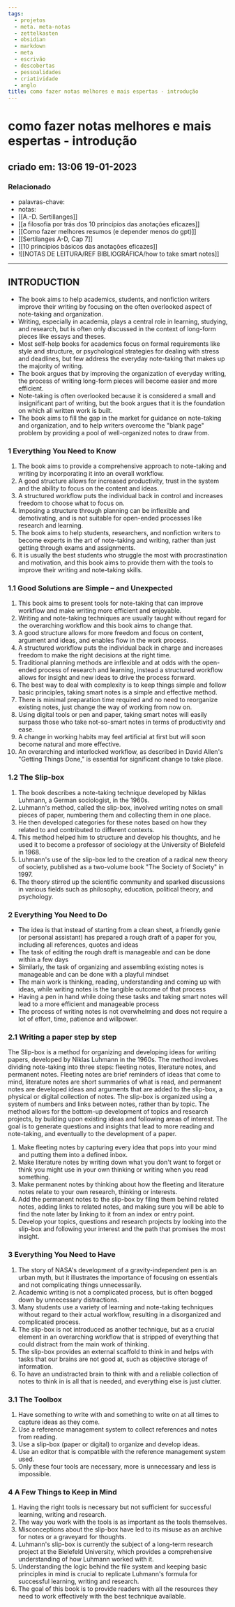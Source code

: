 ```yaml
---
tags:
  - projetos
  - meta. meta-notas
  - zettelkasten
  - obsidian
  - markdown
  - meta
  - escrivão
  - descobertas
  - pessoalidades
  - criatividade
  - anglo
title: como fazer notas melhores e mais espertas - introdução
---
```

# como fazer notas melhores e mais espertas - introdução
## criado em: 13:06 19-01-2023

### Relacionado
- palavras-chave: 
- notas: 
- [[A.-D. Sertillanges]]
- [[a filosofia por trás dos 10 princípios das anotações eficazes]]
- [[Como fazer melhores resumos (e depender menos do gpt)]]
- [[Sertilanges A-D, Cap 7]]
- [[10 princípios básicos das anotações eficazes]]
- ![[NOTAS DE LEITURA/REF BIBLIOGRÁFICA/how to take smart notes]]
---
## **INTRODUCTION**

-   The book aims to help academics, students, and nonfiction writers improve their writing by focusing on the often overlooked aspect of note-taking and organization.
-   Writing, especially in academia, plays a central role in learning, studying, and research, but is often only discussed in the context of long-form pieces like essays and theses.
-   Most self-help books for academics focus on formal requirements like style and structure, or psychological strategies for dealing with stress and deadlines, but few address the everyday note-taking that makes up the majority of writing.
-   The book argues that by improving the organization of everyday writing, the process of writing long-form pieces will become easier and more efficient.
-   Note-taking is often overlooked because it is considered a small and insignificant part of writing, but the book argues that it is the foundation on which all written work is built.
-   The book aims to fill the gap in the market for guidance on note-taking and organization, and to help writers overcome the "blank page" problem by providing a pool of well-organized notes to draw from.


### **1 Everything You Need to Know**

  1.  The book aims to provide a comprehensive approach to note-taking and writing by incorporating it into an overall workflow.
2.  A good structure allows for increased productivity, trust in the system and the ability to focus on the content and ideas.
3.  A structured workflow puts the individual back in control and increases freedom to choose what to focus on.
4.  Imposing a structure through planning can be inflexible and demotivating, and is not suitable for open-ended processes like research and learning.
5.  The book aims to help students, researchers, and nonfiction writers to become experts in the art of note-taking and writing, rather than just getting through exams and assignments.
6.  It is usually the best students who struggle the most with procrastination and motivation, and this book aims to provide them with the tools to improve their writing and note-taking skills.


### **1.1 Good Solutions are Simple – and Unexpected**

1.  This book aims to present tools for note-taking that can improve workflow and make writing more efficient and enjoyable.
2.  Writing and note-taking techniques are usually taught without regard for the overarching workflow and this book aims to change that.
3.  A good structure allows for more freedom and focus on content, argument and ideas, and enables flow in the work process.
4.  A structured workflow puts the individual back in charge and increases freedom to make the right decisions at the right time.
5.  Traditional planning methods are inflexible and at odds with the open-ended process of research and learning, instead a structured workflow allows for insight and new ideas to drive the process forward.
6.  The best way to deal with complexity is to keep things simple and follow basic principles, taking smart notes is a simple and effective method.
7.  There is minimal preparation time required and no need to reorganize existing notes, just change the way of working from now on.
8.  Using digital tools or pen and paper, taking smart notes will easily surpass those who take not-so-smart notes in terms of productivity and ease.
9.  A change in working habits may feel artificial at first but will soon become natural and more effective.
10.  An overarching and interlocked workflow, as described in David Allen's "Getting Things Done," is essential for significant change to take place.

### **1.2 The Slip-box**
1.  The book describes a note-taking technique developed by Niklas Luhmann, a German sociologist, in the 1960s.
2.  Luhmann's method, called the slip-box, involved writing notes on small pieces of paper, numbering them and collecting them in one place.
3.  He then developed categories for these notes based on how they related to and contributed to different contexts.
4.  This method helped him to structure and develop his thoughts, and he used it to become a professor of sociology at the University of Bielefeld in 1968.
5.  Luhmann's use of the slip-box led to the creation of a radical new theory of society, published as a two-volume book "The Society of Society" in 1997.
6.  The theory stirred up the scientific community and sparked discussions in various fields such as philosophy, education, political theory, and psychology.


### **2 Everything You Need to Do**

  -   The idea is that instead of starting from a clean sheet, a friendly genie (or personal assistant) has prepared a rough draft of a paper for you, including all references, quotes and ideas
-   The task of editing the rough draft is manageable and can be done within a few days
-   Similarly, the task of organizing and assembling existing notes is manageable and can be done with a playful mindset
-   The main work is thinking, reading, understanding and coming up with ideas, while writing notes is the tangible outcome of that process
-   Having a pen in hand while doing these tasks and taking smart notes will lead to a more efficient and manageable process
-   The process of writing notes is not overwhelming and does not require a lot of effort, time, patience and willpower.

  

### **2.1 Writing a paper step by step**

  The Slip-box is a method for organizing and developing ideas for writing papers, developed by Niklas Luhmann in the 1960s. The method involves dividing note-taking into three steps: fleeting notes, literature notes, and permanent notes. Fleeting notes are brief reminders of ideas that come to mind, literature notes are short summaries of what is read, and permanent notes are developed ideas and arguments that are added to the slip-box, a physical or digital collection of notes. The slip-box is organized using a system of numbers and links between notes, rather than by topic. The method allows for the bottom-up development of topics and research projects, by building upon existing ideas and following areas of interest. The goal is to generate questions and insights that lead to more reading and note-taking, and eventually to the development of a paper.

  1.  Make fleeting notes by capturing every idea that pops into your mind and putting them into a defined inbox.
2.  Make literature notes by writing down what you don't want to forget or think you might use in your own thinking or writing when you read something.
3.  Make permanent notes by thinking about how the fleeting and literature notes relate to your own research, thinking or interests.
4.  Add the permanent notes to the slip-box by filing them behind related notes, adding links to related notes, and making sure you will be able to find the note later by linking to it from an index or entry point.
5.  Develop your topics, questions and research projects by looking into the slip-box and following your interest and the path that promises the most insight.

 

### **3 Everything You Need to Have**
1.  The story of NASA's development of a gravity-independent pen is an urban myth, but it illustrates the importance of focusing on essentials and not complicating things unnecessarily.
2.  Academic writing is not a complicated process, but is often bogged down by unnecessary distractions.
3.  Many students use a variety of learning and note-taking techniques without regard to their actual workflow, resulting in a disorganized and complicated process.
4.  The slip-box is not introduced as another technique, but as a crucial element in an overarching workflow that is stripped of everything that could distract from the main work of thinking.
5.  The slip-box provides an external scaffold to think in and helps with tasks that our brains are not good at, such as objective storage of information.
6.  To have an undistracted brain to think with and a reliable collection of notes to think in is all that is needed, and everything else is just clutter.

### **3.1 The Toolbox**

1.  Have something to write with and something to write on at all times to capture ideas as they come.
2.  Use a reference management system to collect references and notes from reading.
3.  Use a slip-box (paper or digital) to organize and develop ideas.
4.  Use an editor that is compatible with the reference management system used.
5.  Only these four tools are necessary, more is unnecessary and less is impossible.
  

### **4 A Few Things to Keep in Mind**

1.  Having the right tools is necessary but not sufficient for successful learning, writing and research.
2.  The way you work with the tools is as important as the tools themselves.
3.  Misconceptions about the slip-box have led to its misuse as an archive for notes or a graveyard for thoughts.
4.  Luhmann's slip-box is currently the subject of a long-term research project at the Bielefeld University, which provides a comprehensive understanding of how Luhmann worked with it.
5.  Understanding the logic behind the file system and keeping basic principles in mind is crucial to replicate Luhmann's formula for successful learning, writing and research.
6.  The goal of this book is to provide readers with all the resources they need to work effectively with the best technique available.
  